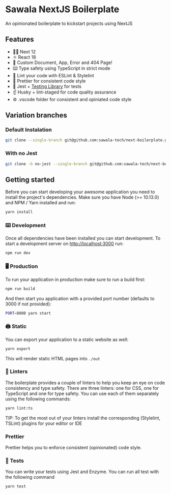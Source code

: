 # Sawala NextJS Boilerplate

An opinionated boilerplate to kickstart projects using NextJS

## Features

- 👏🏼 Next 12
- ⚛️ React 18
- 🌊 Custom Document, App, Error and 404 Page!
- ⌨️ Type safety using TypeScript in strict mode
- 👀 Lint your code with ESLint & Stylelint
- 🌈 Prettier for consistent code style
- 🔨 Jest + [Testing Library](https://testing-library.com/) for tests
- ☝️ Husky + lint-staged for code quality assurance
- ⚙️ .vscode folder for consistent and opiniated code style

## Variation branches

### Default Instalation

```sh
git clone --single-branch git@github.com:sawala-tech/next-boilerplate.git
```

### With no Jest

```sh
git clone -b no-jest --single-branch git@github.com:sawala-tech/next-boilerplate.git
```

## Getting started

Before you can start developing your awesome application you need to install the project's dependencies. Make sure you have Node (>= 10.13.0) and NPM / Yarn installed and run:

```sh
yarn install
```

### ⌨️ Development

Once all dependencies have been installed you can start development. To start a development server on [http://localhost:3000](http://localhost:3000) run:

```sh
npm run dev
```

### 🖥 Production

To run your application in production make sure to run a build first:

```sh
npm run build
```

And then start you application with a provided port number (defaults to 3000 if not provided):

```sh
PORT=8080 yarn start
```

### 🖨 Static

You can export your application to a static website as well:

```sh
yarn export
```

This will render static HTML pages into `./out`

### 🧐 Linters

The boilerplate provides a couple of linters to help you keep an eye on code consistency and type safety. There are three linters: one for CSS, one for TypeScript and one for type safety. You can use each of them separately using the following commands:

```sh
yarn lint:ts
```

TIP: To get the most out of your linters install the corresponding (Stylelint, TSLint) plugins for your editor or IDE

### Prettier

Prettier helps you to enforce consistent (opinionated) code style.

### 🤖 Tests

You can write your tests using Jest and Enzyme. You can run all test with the following command

```sh
yarn test
```
